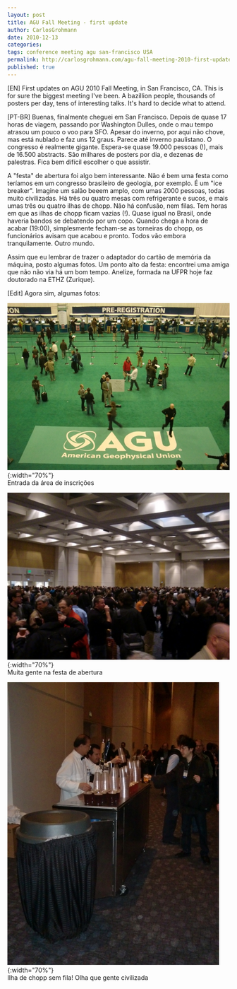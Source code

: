 ```yaml
---
layout: post
title: AGU Fall Meeting - first update
author: CarlosGrohmann
date: 2010-12-13
categories: 
tags: conference meeting agu san-francisco USA
permalink: http://carlosgrohmann.com/agu-fall-meeting-2010-first-update/
published: true
---
```



[EN] First updates on AGU 2010 Fall Meeting, in San Francisco, CA. This is for sure the biggest meeting I've been. A bazillion people, thousands of posters per day, tens of interesting talks. It's hard to decide what to attend.   

[PT-BR] Buenas, finalmente cheguei em San Francisco. Depois de quase 17 horas de viagem, passando por Washington Dulles, onde o mau tempo atrasou um pouco o voo para SFO. Apesar do inverno, por aqui não chove, mas está nublado e faz uns 12 graus. Parece até inverno paulistano. O congresso é realmente gigante. Espera-se quase 19.000 pessoas (!), mais de 16.500 abstracts. São milhares de posters por dia, e dezenas de palestras. Fica bem difícil escolher o que assistir.  

A "festa" de abertura foi algo bem interessante. Não é bem uma festa como teríamos em um congresso brasileiro de geologia, por exemplo. É um "ice breaker". Imagine um salão beeem amplo, com umas 2000 pessoas, todas muito civilizadas. Há três ou quatro mesas com refrigerante e sucos, e mais umas três ou quatro ilhas de chopp. Não há confusão, nem filas. Tem horas em que as ilhas de chopp ficam vazias (!). Quase igual no Brasil, onde haveria bandos se debatendo por um copo. Quando chega a hora de acabar (19:00), simplesmente fecham-se as torneiras do chopp, os funcionários avisam que acabou e pronto. Todos vão embora tranquilamente. Outro mundo.  

Assim que eu lembrar de trazer o adaptador do cartão de memória da máquina, posto algumas fotos. Um ponto alto da festa: encontrei uma amiga que não não via há um bom tempo. Anelize, formada na UFPR hoje faz doutorado na ETHZ (Zurique).  

[Edit] Agora sim, algumas fotos:  

![](/img/agu.jpg){:width="70%"}   
Entrada da área de inscrições  

![](/img/icebreaker2.jpg){:width="70%"}   
Muita gente na festa de abertura  

![](/img/kegs2.jpg){:width="70%"}   
Ilha de chopp sem fila!  Olha que gente civilizada  


